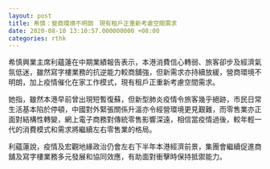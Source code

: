 ```yaml
---
layout: post
title: 希慎：營商環境不明朗　現有租戶正重新考慮空間需求
date: 2020-08-10 13:10:57.000000000 +08:00
categories: rthk
---
```


希慎興業主席利蘊蓮在中期業績報告表示，本港消費信心轉弱、旅客卻步及經濟氣氛低迷，雖然寫字樓業務的抗逆能力較商舖強，但新需求亦持續放緩，營商環境不明朗，加上疫情催化在家工作模式，現有租戶正重新考慮空間需求。

她指，雖然本港早前曾出現短暫復蘇，但新型肺炎疫情令旅客幾乎絕跡，市民日常生活基本陷於停頓，中國對外緊張關係升溫亦令經營環境更見艱難，而零售業亦正面對結構性轉變，網上電子商務對傳統零售影響深遠，相信當疫情過後，較年輕一代的消費模式和需求將繼續左右零售業的格局。

利蘊蓮說，疫情及宏觀地緣政治仍會左右下半年本港經濟前景，集團會繼續促進商舖及寫字樓業務多元發展和協同效應，有助面對衝擊時保持抵禦能力。
